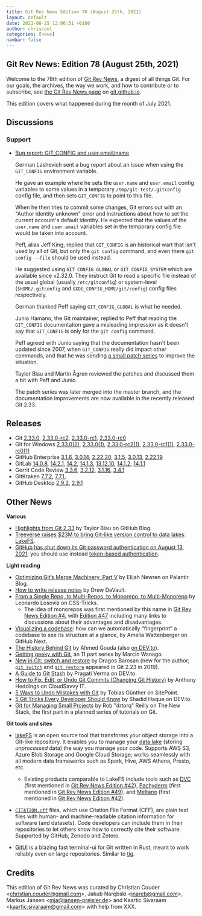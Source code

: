 ```yaml
---
title: Git Rev News Edition 78 (August 25th, 2021)
layout: default
date: 2021-08-25 12:06:51 +0100
author: chriscool
categories: [news]
navbar: false
---
```


## Git Rev News: Edition 78 (August 25th, 2021)

Welcome to the 78th edition of [Git Rev News](https://git.github.io/rev_news/rev_news/),
a digest of all things Git. For our goals, the archives, the way we work, and how to contribute or to
subscribe, see [the Git Rev News page](https://git.github.io/rev_news/rev_news/) on [git.github.io](http://git.github.io).

This edition covers what happened during the month of July 2021.

## Discussions

<!---
### General
-->

<!---
### Reviews
-->

### Support

* [Bug report: GIT_CONFIG and user.email/name](https://lore.kernel.org/git/1C6C1E49-5EC1-420D-A72A-8C50BD1931A2@getmailspring.com/)

  German Lashevich sent a bug report about an issue when using the
  `GIT_CONFIG` environment variable.

  He gave an example where he sets the `user.name` and `user.email`
  config variables to some values in a temporary
  `/tmp/git-test/.gitconfig` config file, and then sets `GIT_CONFIG`
  to point to this file.

  When he then tries to commit some changes, Git errors out with an
  "Author identity unknown" error and instructions about how to set
  the current account's default identity. He expected that the values
  of the `user.name` and `user.email` variables set in the temporary
  config file would be taken into account.

  Peff, alias Jeff King, replied that `GIT_CONFIG` is an historical
  wart that isn't used by all of Git, but only the `git config`
  command, and even there `git config --file` should be used instead.

  He suggested using `GIT_CONFIG_GLOBAL` or `GIT_CONFIG_SYSTEM` which
  are available since v2.32.0. They instruct Git to read a specific
  file instead of the usual global (usually `/etc/gitconfig`) or
  system-level (`$HOME/.gitconfig` and `$XDG_CONFIG_HOME/git/config`)
  config files respectively.

  German thanked Peff saying `GIT_CONFIG_GLOBAL` is what he needed.

  Junio Hamano, the Git maintainer, replied to Peff that reading the
  `GIT_CONFIG` documentation gave a misleading impression as it
  doesn't say that `GIT_CONFIG` is only for the `git config` command.

  Peff agreed with Junio saying that the documentation hasn't been
  updated since 2007, when `GIT_CONFIG` really did impact other
  commands, and that he was sending
  [a small patch series](https://lore.kernel.org/git/YO9ZGTX9f1fOpTkh@coredump.intra.peff.net/)
  to improve the situation.

  Taylor Blau and Martin Ågren reviewed the patches and discussed them
  a bit with Peff and Junio.

  The patch series was later merged into the master branch, and the
  documentation improvements are now available in the recently
  released Git 2.33.

<!---
## Developer Spotlight:
-->

## Releases

+ Git [2.33.0](https://public-inbox.org/git/xmqq1r6touqi.fsf@gitster.g/),
[2.33.0-rc2](https://public-inbox.org/git/xmqqo8a37eim.fsf@gitster.g/),
[2.33.0-rc1](https://public-inbox.org/git/xmqq5ywigls4.fsf@gitster.g/),
[2.33.0-rc0](https://public-inbox.org/git/xmqqbl6fv2b8.fsf@gitster.g/)
+ Git for Windows [2.33.0(2)](https://github.com/git-for-windows/git/releases/tag/v2.33.0.windows.2),
[2.33.0(1)](https://github.com/git-for-windows/git/releases/tag/v2.33.0.windows.1),
[2.33.0-rc2(1)](https://github.com/git-for-windows/git/releases/tag/v2.33.0-rc2.windows.1),
[2.33.0-rc1(1)](https://github.com/git-for-windows/git/releases/tag/v2.33.0-rc1.windows.1),
[2.33.0-rc0(1)](https://github.com/git-for-windows/git/releases/tag/v2.33.0-rc0.windows.1)
+ GitHub Enterprise [3.1.6](https://help.github.com/enterprise-server@3.1/admin/release-notes#3.1.6),
[3.0.14](https://help.github.com/enterprise-server@3.0/admin/release-notes#3.0.14),
[2.22.20](https://help.github.com/enterprise-server@2.22/admin/release-notes#2.22.20),
[3.1.5](https://help.github.com/enterprise-server@3.1/admin/release-notes#3.1.5),
[3.0.13](https://help.github.com/enterprise-server@3.0/admin/release-notes#3.0.13),
[2.22.19](https://help.github.com/enterprise-server@2.22/admin/release-notes#2.22.19)
+ GitLab [14.0.8](https://about.gitlab.com/releases/2021/08/26/gitlab-14-0-8-released/),
[14.2.1](https://about.gitlab.com/releases/2021/08/23/gitlab-14-2-1-released/),
[14.2](https://about.gitlab.com/releases/2021/08/22/gitlab-14-2-released/),
[14.1.3](https://about.gitlab.com/releases/2021/08/17/gitlab-14-1-3-released/),
[13.12.10](https://about.gitlab.com/releases/2021/08/10/gitlab-13-12-10-released/),
[14.1.2](https://about.gitlab.com/releases/2021/08/03/security-release-gitlab-14-1-2-released/),
[14.1.1](https://about.gitlab.com/releases/2021/07/28/gitlab-14-1-1-released/)
+ Gerrit Code Review [3.3.6](https://www.gerritcodereview.com/3.3.html#336),
[3.2.12](https://www.gerritcodereview.com/3.2.html#3212),
[3.1.16](https://www.gerritcodereview.com/3.1.html#3116),
[3.4.1](https://www.gerritcodereview.com/3.4.html#341)
+ GitKraken [7.7.2](https://support.gitkraken.com/release-notes/current),
[7.7.1](https://support.gitkraken.com/release-notes/current),
+ GitHub Desktop [2.9.2](https://desktop.github.com/release-notes/),
[2.9.1](https://desktop.github.com/release-notes/)

## Other News

__Various__
* [Highlights from Git 2.33](https://github.blog/2021-08-16-highlights-from-git-2-33/)
  by Taylor Blau on GitHub Blog.
* [Treeverse raises $23M to bring Git-like version control to data lakes](https://venturebeat.com/2021/07/28/treeverse-raises-23m-to-bring-git-like-version-control-to-data-lakes/):
  [LakeFS](https://lakefs.io/).
* [GitHub has shut down its Git password authentication on August 13, 2021](https://github.blog/changelog/2021-08-12-git-password-authentication-is-shutting-down/);
  you should use instead [token-based authentication](https://github.blog/2020-12-15-token-authentication-requirements-for-git-operations/).


__Light reading__
* [Optimizing Git’s Merge Machinery, Part V](https://blog.palantir.com/optimizing-gits-merge-machinery-part-v-46ff3710633e) by Elijah Newren on Palantir Blog.
* [How to write release notes](https://drewdevault.com/2021/05/19/How-to-write-release-notes.html)
  by Drew DeVault.
* [From a Single Repo, to Multi-Repos, to Monorepo, to Multi-Monorepo](https://css-tricks.com/from-a-single-repo-to-multi-repos-to-monorepo-to-multi-monorepo/)
  by Leonardo Losoviz on CSS-Tricks.
  * The idea of monorepos was first mentioned by this name in [Git Rev News Edition #4](https://git.github.io/rev_news/2015/06/03/edition-4/),
    with [Edition #47](https://git.github.io/rev_news/2019/01/23/edition-47/)
	including many links to discussions about their advantages and disadvantages. 
* [Visualizing a codebase](https://next.github.com/projects/repo-visualization):
  how can we automatically “fingerprint” a codebase to see its structure at a glance,
  by Amelia Wattenberger on GitHub Next.
* [The History Behind Git](https://ahmedgouda.hashnode.dev/the-history-behind-git)
  by Ahmed Gouda (also [on DEV.to](https://dev.to/ahmedgouda/the-history-behind-git-53ag)).
* [Getting geeky with Git](https://wanago.io/courses/getting-geeky-with-git/),
  an 11 part series by Marcin Wanago.
* [New in Git: switch and restore](https://www.banterly.net/2021/07/31/new-in-git-switch-and-restore/)
  by Dragos Barosan (new for the author; [`git switch`](https://git-scm.com/docs/git-switch)
  and [`git restore`](https://git-scm.com/docs/git-restore) appeared in Git 2.23 in 2019).
* [A Guide to Git Stash](https://dev.to/pragativerma18/a-guide-to-git-stash-2h5d)
  by Pragati Verma on DEV.to.
* [How to Fix, Edit, or Undo Git Commits (Changing Git History)](https://www.cloudsavvyit.com/13067/how-to-fix-edit-or-undo-git-commits-changing-git-history/)
  by Anthony Heddings on CloudSavvy IT.
* [5 Ways to Undo Mistakes with Git](https://www.sitepoint.com/5-ways-to-undo-mistakes-with-git)
  by Tobias Günther on SitePoint.
* [5 Git Tricks Every Developer Should Know](https://dev.to/shadid12/5-git-tricks-every-developer-should-know-1201)
  by Shadid Haque on DEV.to.
* [Git for Managing Small Projects](https://thenewstack.io/git-for-managing-small-projects/)
  by Rob "drtorq" Reilly on The New Stack, the first part in a planned series of tutorials on Git.


__Git tools and sites__
* [lakeFS](https://lakefs.io/) is an open source tool that transforms your
  object storage into a Git-like repository. It enables you to manage your
  [data lake](https://aws.amazon.com/big-data/datalakes-and-analytics/what-is-a-data-lake/)
  (storing _unprocessed_ data) the way you manage your code. Supports AWS S3,
  Azure Blob Storage and Google Cloud Storage; works seamlessly with all
  modern data frameworks such as Spark, Hive, AWS Athena, Presto, etc.
  * Existing products comparable to LakeFS include tools such as
    [DVC](https://dvc.org/) (first mentioned in [Git Rev News Edition #42](https://git.github.io/rev_news/2018/08/22/edition-42/)),
	[Pachyderm](https://www.pachyderm.com/) (first mentioned in [Git Rev News Edition #49](https://git.github.io/rev_news/2019/03/20/edition-49/)), and
	[Meltano](https://meltano.com/) (first mentioned in [Git Rev News Edition #42](https://git.github.io/rev_news/2018/08/22/edition-42/)).

* [`CITATION.cff`](https://citation-file-format.github.io/) files,
  which use Citation File Format (CFF), are plain text files with
  human- and machine-readable citation information for software (and datasets).
  Code developers can include them in their repositories to let others know
  how to correctly cite their software.  Supported by GitHub, Zenodo and Zotero.

* [GitUI](https://github.com/extrawurst/gitui) is a blazing fast terminal-ui for Git
  written in Rust, meant to work reliably even on large repositories.
  Similar to [tig](https://jonas.github.io/tig/).


## Credits

This edition of Git Rev News was curated by
Christian Couder &lt;<christian.couder@gmail.com>&gt;,
Jakub Narębski &lt;<jnareb@gmail.com>&gt;,
Markus Jansen &lt;<mja@jansen-preisler.de>&gt; and
Kaartic Sivaraam &lt;<kaartic.sivaraam@gmail.com>&gt;
with help from XXX.
